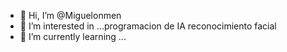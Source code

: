 - 👋 Hi, I’m @Miguelonmen
- 👀 I’m interested in ...programacion de IA reconocimiento facial
- 🌱 I’m currently learning ...


<!---
Miguelonmen/Miguelonmen is a ✨ special ✨ repository because its `README.md` (this file) appears on your GitHub profile.
You can click the Preview link to take a look at your changes.
--->
